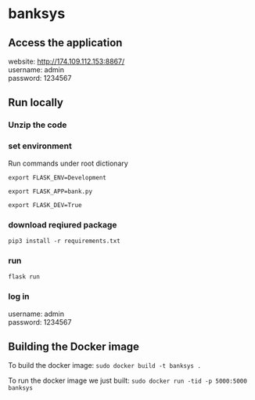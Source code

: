 # banksys

## Access the application 
website: http://174.109.112.153:8867/   \
username: admin\
password: 1234567
## Run locally
### Unzip the code

### set environment
Run commands under root dictionary

`export FLASK_ENV=Development`

`export FLASK_APP=bank.py`

`export FLASK_DEV=True`

### download reqiured package
`pip3 install -r requirements.txt`


### run
`flask run`

### log in
username: admin \
password: 1234567

## Building the Docker image

To build the docker image: `sudo docker build -t banksys .`

To run the docker image we just built: `sudo docker run -tid -p 5000:5000 banksys`
